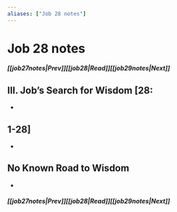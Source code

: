 ```yaml
---
aliases: ["Job 28 notes"]
---
```

# Job 28 notes
##### <span class=arrow-left></span>[[job27notes|Prev]]<span class=navigation-separator></span>[[job28|Read]]<span class=navigation-separator></span>[[job29notes|Next]]<span class=arrow-right></span>
## III. Job’s Search for Wisdom [28:
- 
## 1-28]
- 
## No Known Road to Wisdom
- 
##### <span class=arrow-left></span>[[job27notes|Prev]]<span class=navigation-separator></span>[[job28|Read]]<span class=navigation-separator></span>[[job29notes|Next]]<span class=arrow-right></span>